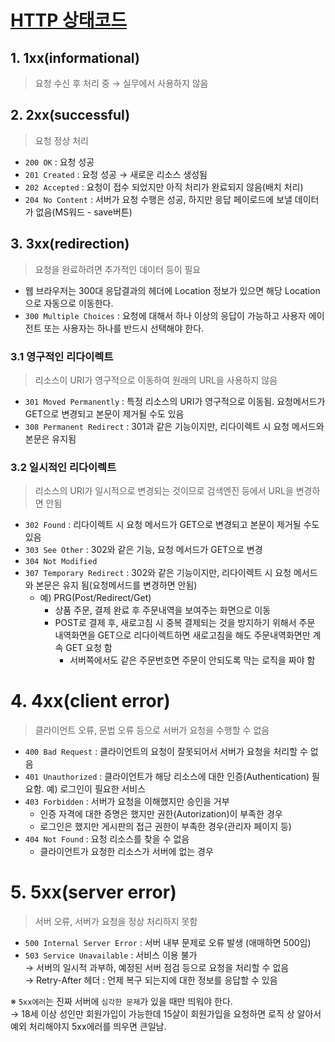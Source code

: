 # [HTTP 상태코드](https://developer.mozilla.org/ko/docs/Web/HTTP/Status)
## 1. 1xx(informational)
>  요청 수신 후 처리 중 → 실무에서 사용하지 않음

## 2. 2xx(successful)
> 요청 정상 처리
    
- `200 OK` : 요청 성공
- `201 Created` : 요청 성공 → 새로운 리소스 생성됨
- `202 Accepted` : 요청이 접수 되었지만 아직 처리가 완료되지 않음(배치 처리)
- `204 No Content` : 서버가 요청 수행은 성공, 하지만 응답 페이로드에 보낼 데이터가 없음(MS워드 - save버튼)

## 3. 3xx(redirection)
>  요청을 완료하려면 추가적인 데이터 등이 필요
- 웹 브라우저는 300대 응답결과의 헤더에 Location 정보가 있으면 해당 Location으로 자동으로 이동한다.
- `300 Multiple Choices` : 요청에 대해서 하나 이상의 응답이 가능하고 사용자 에이전트 또는 사용자는 하나를 반드시 선택해야 한다.

### 3.1  영구적인 리다이렉트
>  리소스이 URI가 영구적으로 이동하여 원래의 URL을 사용하지 않음
- `301 Moved Permanently` : 특정 리소스의 URI가 영구적으로 이동됨. 요청메서드가 GET으로 변경되고 본문이 제거될 수도 있음
- `308 Permanent Redirect` : 301과 같은 기능이지만, 리다이렉트 시 요청 메서드와 본문은 유지됨

### 3.2 일시적인 리다이렉트
> 리소스의 URI가 일시적으로 변경되는 것이므로 검색엔진 등에서 URL을 변경하면 안됨

- `302 Found` : 리다이렉트 시 요청 메서드가 GET으로 변경되고 본문이 제거될 수도 있음
- `303 See Other` : 302와 같은 기능, 요청 메서드가 GET으로 변경
- `304 Not Modified`
- `307 Temporary Redirect` : 302와 같은 기능이지만, 리다이렉트 시 요청 메서드와 본문은 유지 됨(요청메서드를 변경하면 안됨)
  - 예) PRG(Post/Redirect/Get)
    - 상품 주문, 결제 완료 후 주문내역을 보여주는 화면으로 이동
    - POST로 결제 후, 새로고침 시 중복 결제되는 것을 방지하기 위해서 주문 내역화면을 GET으로 리다이렉트하면 새로고침을 해도 주문내역화면만 계속 GET 요청 함
      - 서버쪽에서도 같은 주문번호면 주문이 안되도록 막는 로직을 짜야 함

# 4. 4xx(client error)
> 클라이언트 오류, 문법 오류 등으로 서버가 요청을 수행할 수 없음

- `400 Bad Request` : 클라이언트의 요청이 잘못되어서 서버가 요청을 처리할 수 없음
- `401 Unauthorized` : 클라이언트가 해당 리소스에 대한 인증(Authentication) 필요함. 예) 로그인이 필요한 서비스
- `403 Forbidden` : 서버가 요청을 이해했지만 승인을 거부
  - 인증 자격에 대한 증명은 했지만 권한(Autorization)이 부족한 경우
  - 로그인은 했지만 게시판의 접근 권한이 부족한 경우(관리자 페이지 등)
- `404 Not Found` : 요청 리소스를 찾을 수 없음
  - 클라이언트가 요청한 리소스가 서버에 없는 경우

# 5. 5xx(server error)
> 서버 오류, 서버가 요청을 정상 처리하지 못함
- `500 Internal Server Error` : 서버 내부 문제로 오류 발생 (애매하면 500임)<br/>
- `503 Service Unavailable` : 서비스 이용 불가<br/>
  → 서버의 일시적 과부하, 예정된 서버 점검 등으로 요청을 처리할 수 없음<br/>
  → Retry-After 헤더 : 언제 복구 되는지에 대한 정보를 응답할 수 있음

※ `5xx에러`는 진짜 서버에 `심각한 문제`가 있을 때만 띄워야 한다.<br/>
    → 18세 이상 성인만 회원가입이 가능한데 15살이 회원가입을 요청하면 로직 상 알아서 예외 처리해야지 5xx에러를 띄우면 큰일남.

